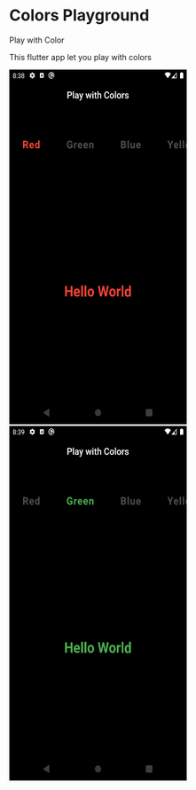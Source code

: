 # Colors Playground

Play with Color

This flutter app let you play with colors

<img src="preview/screenshot1.png" width=320 height=640>    <img src="preview/screenshot2.png" width=320 height=640>

